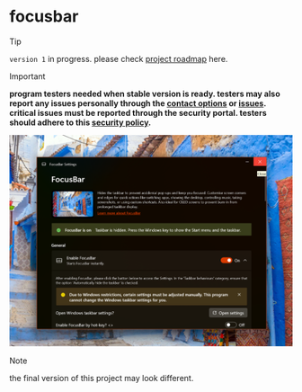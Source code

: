 # **focusbar**
> [!tip]
> ```version 1``` in progress. please check [project roadmap](https://github.com/fonseware/FocusBar/blob/main/docs/roadmap.md) here.

> [!important]
> **program testers needed when stable version is ready. testers may also report any issues personally through the [contact options](https://github.com/shannonfonseka/shannonfonseka/blob/main/README.md) or [issues](https://github.com/fonseware/FocusBar/issues). critical issues must be reported through the security portal. testers should adhere to this [security policy](https://github.com/shannonfonseka/shannonfonseka/security/policy).**

<p align="center">
  <img alt="a sample screenshot of the unfinished project" src="https://github.com/fonseware/FocusBar/blob/main/docs/image1.png">
</p> 

> [!note]
> the final version of this project may look different.
